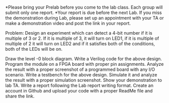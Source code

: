 *Please bring your Prelab before you come to the lab class. Each group will submit only one report. 
*Your report is due before the next Lab. If you miss the demonstration during Lab, please set up an appointment with your TA or make a demonstration video and post the link in your report. 

Problem:
Design an experiment which can detect a 4-bit number if it is multiple of 3 or 2. If it is multiple of 3, it will turn on LED1, if it is multiple of multiple of 2 it will turn on LED2 and if it satisfies both of the conditions, both of the LEDs will be on. 

Draw the level -0 block diagram. 
Write a Verilog code for the above design.
Program the module on a FPGA board with proper pin assignments. Analyze the result with a proper screenshot of a programmed board with any I/O scenario. 
Write a testbench for the above design. Simulate it and analyze the result with a proper simulation screenshot.
Show your demonstration to lab TA.
Write a report following the Lab report writing format. Create an account in Github and upload your code with a proper ReadMe file and share the link.
